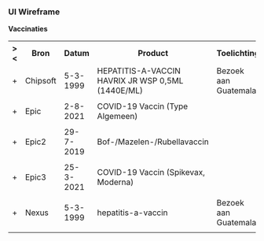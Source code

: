 ### UI Wireframe
<b>Vaccinaties</b>
<table class="grid">
<tbody>
<tr><th>&gt;&lt;</th>
<th>Bron</th>
<th>Datum</th>
<th>Product</th>
<th>Toelichting</th>
</tr>
<tr><td>+</td>
<td>Chipsoft</td>
<td>5-3-1999</td>
<td>HEPATITIS-A-VACCIN HAVRIX JR WSP 0,5ML (1440E/ML)</td>
<td>Bezoek aan Guatemala</td>
</tr><tr><td></td><td colspan=4>
</td></tr>
<tr><td>+</td>
<td>Epic</td>
<td>2-8-2021</td>
<td>COVID-19 Vaccin (Type Algemeen)</td>
<td></td>
</tr><tr><td></td><td colspan=4>
</td></tr>
<tr><td>+</td>
<td>Epic2</td>
<td>29-7-2019</td>
<td>Bof-/Mazelen-/Rubellavaccin</td>
<td></td>
</tr><tr><td></td><td colspan=4>
</td></tr>
<tr><td>+</td>
<td>Epic3</td>
<td>25-3-2021</td>
<td>COVID-19 Vaccin (Spikevax, Moderna)</td>
<td></td>
</tr><tr><td></td><td colspan=4>
</td></tr>
<tr><td>+</td>
<td>Nexus</td>
<td>5-3-1999</td>
<td>hepatitis-a-vaccin</td>
<td>Bezoek aan Guatemala.</td>
</tr><tr><td></td><td colspan=4>
</td></tr>
</tbody>
</table>